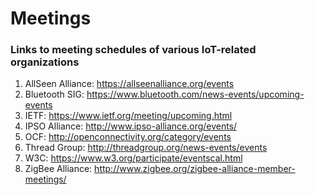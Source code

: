 # Meetings

### Links to meeting schedules of various IoT-related organizations
1. AllSeen Alliance: https://allseenalliance.org/events
2. Bluetooth SIG: https://www.bluetooth.com/news-events/upcoming-events
3. IETF: https://www.ietf.org/meeting/upcoming.html
4. IPSO Alliance: http://www.ipso-alliance.org/events/
5. OCF: http://openconnectivity.org/category/events
6. Thread Group: http://threadgroup.org/news-events/events
7. W3C: https://www.w3.org/participate/eventscal.html
8. ZigBee Alliance: http://www.zigbee.org/zigbee-alliance-member-meetings/
